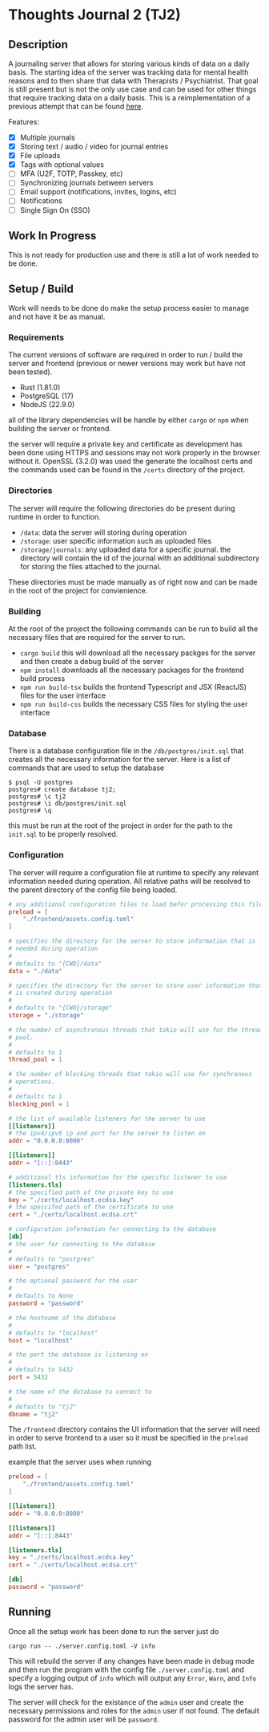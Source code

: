 # Thoughts Journal 2 (TJ2)

## Description

A journaling server that allows for storing various kinds of data on a daily
basis. The starting idea of the server was tracking data for mental health
reasons and to then share that data with Therapists / Psychiatrist. That goal is
still present but is not the only use case and can be used for other things that
require tracking data on a daily basis. This is a reimplementation of a previous
attempt that can be found [here](https://github.com/DAC098/thoughts_server).

Features:
 - [x] Multiple journals
 - [x] Storing text / audio / video for journal entries
 - [x] File uploads
 - [x] Tags with optional values
 - [ ] MFA (U2F, TOTP, Passkey, etc)
 - [ ] Synchronizing journals between servers
 - [ ] Email support (notifications, invites, logins, etc)
 - [ ] Notifications
 - [ ] Single Sign On (SSO)

## Work In Progress

This is not ready for production use and there is still a lot of work needed to
be done.

## Setup / Build

Work will needs to be done do make the setup process easier to manage and not
have it be as manual.

### Requirements

The current versions of software are required in order to run / build the server
and frontend (previous or newer versions may work but have not been tested).

 - Rust (1.81.0)
 - PostgreSQL (17)
 - NodeJS (22.9.0)

all of the library dependencies will be handle by either `cargo` or `npm` when
building the server or frontend.

the server will require a private key and certificate as development has been
done using HTTPS and sessions may not work properly in the browser without it.
OpenSSL (3.2.0) was used the generate the localhost certs and the commands used
can be found in the `/certs` directory of the project.

### Directories

The server will require the following directories do be present during runtime
in order to function.

 - `/data`: data the server will storing during operation
 - `/storage`: user specific information such as uploaded files
 - `/storage/journals`: any uploaded data for a specific journal. the directory
   will contain the id of the journal with an additional subdirectory for
   storing the files attached to the journal.

These directories must be made manually as of right now and can be made in the
root of the project for convienience.

### Building

At the root of the project the following commands can be run to build all the
necessary files that are required for the server to run.

 - `cargo build` this will download all the necessary packges for the server
   and then create a debug build of the server
 - `npm install` downloads all the necessary packages for the frontend build
   process
 - `npm run build-tsx` builds the frontend Typescript and JSX (ReactJS) files
   for the user interface
 - `npm run build-css` builds the necessary CSS files for styling the user
   interface

### Database

There is a database configuration file in the `/db/postgres/init.sql` that
creates all the necessary information for the server. Here is a list of commands
that are used to setup the database

```
$ psql -U postgres
postgres# create database tj2;
postgres# \c tj2
postgres# \i db/postgres/init.sql
postgres# \q
```

this must be run at the root of the project in order for the path to the
`init.sql` to be properly resolved.

### Configuration

The server will require a configuration file at runtime to specify any relevant
information needed during operation. All relative paths will be resolved to the
parent directory of the config file being loaded.

```toml
# any additional configuration files to load befor processing this file
preload = [
    "./frontend/assets.config.toml"
]

# specifies the directory for the server to store information that is
# needed during operation
#
# defaults to "{CWD}/data"
data = "./data"

# specifies the directory for the server to store user information that
# is created during operation
#
# defaults to "{CWD}/storage"
storage = "./storage"

# the number of asynchronous threads that tokio will use for the thread
# pool.
#
# defaults to 1
thread_pool = 1

# the number of blocking threads that tokio will use for synchronous
# operations.
#
# defaults to 1
blocking_pool = 1

# the list of available listeners for the server to use
[[listeners]]
# the ipv4/ipv6 ip and port for the server to listen on
addr = "0.0.0.0:8080"

[[listeners]]
addr = "[::]:8443"

# additional tls information for the specific listener to use
[listeners.tls]
# the specified path of the private key to use
key = "./certs/localhost.ecdsa.key"
# the speicifed path of the certificate to use
cert = "./certs/localhost.ecdsa.crt"

# configuration information for connecting to the database
[db]
# the user for connecting to the database
#
# defaults to "postgres"
user = "postgres"

# the optional password for the user
#
# defaults to None
password = "password"

# the hostname of the database
#
# defaults to "localhost"
host = "localhost"

# the port the database is listening on
#
# defaults to 5432
port = 5432

# the name of the database to connect to
#
# defaults to "tj2"
dbname = "tj2"
```

The `/frontend` directory contains the UI information that the server will need
in order to serve frontend to a user so it must be specified in the `preload`
path list.

example that the server uses when running

```toml
preload = [
    "./frontend/assets.config.toml"
]

[[listeners]]
addr = "0.0.0.0:8080"

[[listeners]]
addr = "[::]:8443"

[listeners.tls]
key = "./certs/localhost.ecdsa.key"
cert = "./certs/localhost.ecdsa.crt"

[db]
password = "password"
```

## Running

Once all the setup work has been done to run the server just do

`cargo run -- ./server.config.toml -V info`

This will rebuild the server if any changes have been made in debug mode and
then run the program with the config file `./server.config.toml` and specify a
logging output of `info` which will output any `Error`, `Warn`, and `Info` logs
the server has.

The server will check for the existance of the `admin` user and create the
necessary permissions and roles for the `admin` user if not found. The default
password for the admin user will be `password`.
